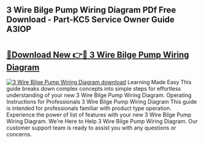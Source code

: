 ## 3 Wire Bilge Pump Wiring Diagram PDf Free Download - Part-KC5 Service Owner Guide A3lOP

# <h2><a href="http://dftpfl.blite.top/?on=3+Wire+Bilge+Pump+Wiring+Diagram">🔗Download New 👉🔴 3 Wire Bilge Pump Wiring Diagram</a></h2>

[![3 Wire Bilge Pump Wiring Diagram download](https://i.imgur.com/lujVjoI.png)](http://dftpfl.blite.top/?on=3+Wire+Bilge+Pump+Wiring+Diagram)
Learning Made Easy This guide breaks down complex concepts into simple steps for effortless understanding of your new 3 Wire Bilge Pump Wiring Diagram. Operating Instructions for Professionals 3 Wire Bilge Pump Wiring Diagram This guide is intended for professionals familiar with product type operation. Experience the power of list of features with your new 3 Wire Bilge Pump Wiring Diagram. We're Here to Help 3 Wire Bilge Pump Wiring Diagram. Our customer support team is ready to assist you with any questions or concerns.
